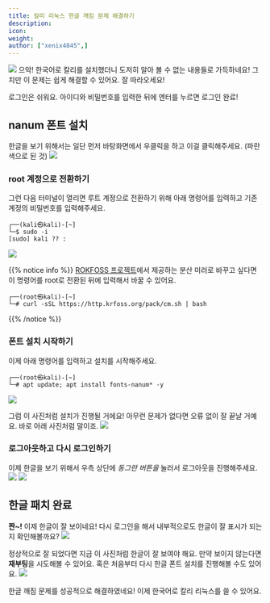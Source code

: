 ```yaml
---
title: 칼리 리눅스 한글 깨짐 문제 해결하기
description:
icon:
weight:
author: ["xenix4845",]
---
```


![](1.png)
으악! 한국어로 칼리를 설치했더니 도저히 알아 볼 수 없는 내용들로 가득하네요! 그치만 이 문제는 쉽게 해결할 수 있어요. 잘 따라오세요!

로그인은 쉬워요. 아이디와 비밀번호를 입력한 뒤에 엔터를 누르면 로그인 완료!

## nanum 폰트 설치

한글을 보기 위해서는 일단 먼저 바탕화면에서 우클릭을 하고 이걸 클릭해주세요. (파란색으로 된 것)
![](2.png)

### root 계정으로 전환하기

그런 다음 터미널이 열리면 루트 계정으로 전환하기 위해 아래 명령어를 입력하고 기존 계정의 비밀번호를 입력해주세요.

``` console
┌──(kali㉿kali)-[~]
└─$ sudo -i 
[sudo] kali ?? : 
```
![](3.png)

{{% notice info %}}
[ROKFOSS 프로젝트](https://http.krfoss.org)에서 제공하는 분산 미러로 바꾸고 싶다면 이 명령어를 root로 전환된 뒤에 입력해서 바꿀 수 있어요.
``` console
┌──(root㉿kali)-[~]
└─# curl -sSL https://http.krfoss.org/pack/cm.sh | bash
```
{{% /notice %}}

### 폰트 설치 시작하기

이제 아래 명령어를 입력하고 설치를 시작해주세요.
``` console
┌──(root㉿kali)-[~]
└─# apt update; apt install fonts-nanum* -y
```
![](4.png)

그럼 이 사진처럼 설치가 진행될 거에요! 아무런 문제가 없다면 오류 없이 잘 끝날 거예요. 바로 아래 사진처럼 말이죠.
![](5.png)

### 로그아웃하고 다시 로그인하기

이제 한글을 보기 위해서 우측 상단에 _동그란 버튼을_ 눌러서 로그아웃을 진행해주세요.
![](6.png)
![](7.png)

## 한글 패치 완료

**짠~!** 이제 한글이 잘 보이네요! 다시 로그인을 해서 내부적으로도 한글이 잘 표시가 되는지 확인해볼까요?
![](8.png)

정상적으로 잘 되었다면 지금 이 사진처럼 한글이 잘 보여야 해요. 만약 보이지 않는다면 **재부팅**을 시도해볼 수 있어요. 혹은 처음부터 다시 한글 폰트 설치를 진행해볼 수도 있어요.
![](9.png)

한글 깨짐 문제를 성공적으로 해결하였네요! 이제 한국어로 칼리 리눅스를 쓸 수 있어요. 